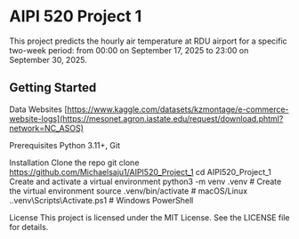 # AIPI 520 Project 1
This project predicts the hourly air temperature at RDU airport for a specific two-week period: from 00:00 on September 17, 2025 to 23:00 on September 30, 2025.

## Getting Started
Data Websites
[https://www.kaggle.com/datasets/kzmontage/e-commerce-website-logs](https://mesonet.agron.iastate.edu/request/download.phtml?network=NC_ASOS)

Prerequisites
Python 3.11+, Git

Installation
Clone the repo
git clone https://github.com/Michaelsaju1/AIPI520_Project_1
cd AIPI520_Project_1
Create and activate a virtual environment
python3 -m venv .venv    # Create the virtual environment
source .venv/bin/activate   # macOS/Linux
.\.venv\Scripts\Activate.ps1  # Windows PowerShell

License
This project is licensed under the MIT License. See the LICENSE file for details.
